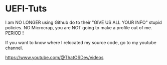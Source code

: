 # UEFI-Tuts  
  
I am NO LONGER using Github do to their "GIVE US ALL YOUR INFO" stupid policies. NO Microcrap, you are NOT going to make a profile out of me. PERIOD !  
  
If you want to know where I relocated my source code, go to my youtube channel.  

https://www.youtube.com/@ThatOSDev/videos  

